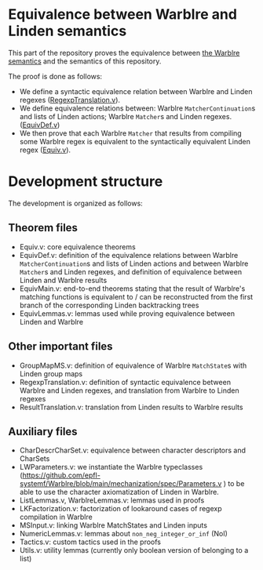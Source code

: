 Equivalence between Warblre and Linden semantics
================================================

This part of the repository proves the equivalence between [the Warblre semantics](https://github.com/epfl-systemf/Warblre) and the semantics of this repository.

The proof is done as follows:
- We define a syntactic equivalence relation between Warblre and Linden regexes ([RegexpTranslation.v](RegexpTranslation.v)).
- We define equivalence relations between: Warblre `MatcherContinuation`s and lists of Linden actions; Warblre `Matcher`s and Linden regexes. ([EquivDef.v](EquivDef.v))
- We then prove that each Warblre `Matcher` that results from compiling some Warblre regex is equivalent to the syntactically equivalent Linden regex ([Equiv.v](Equiv.v)).

# Development structure

The development is organized as follows:

## Theorem files

- Equiv.v: core equivalence theorems
- EquivDef.v: definition of the equivalence relations between Warblre `MatcherContinuation`s and lists of Linden actions and between Warblre `Matcher`s and Linden regexes, and definition of equivalence between Linden and Warblre results
- EquivMain.v: end-to-end theorems stating that the result of Warblre's matching functions is equivalent to / can be reconstructed from the first branch of the corresponding Linden backtracking trees
- EquivLemmas.v: lemmas used while proving equivalence between Linden and Warblre

## Other important files

- GroupMapMS.v: definition of equivalence of Warblre `MatchState`s with Linden group maps
- RegexpTranslation.v: definition of syntactic equivalence between Warblre and Linden regexes, and translation from Warblre to Linden regexes
- ResultTranslation.v: translation from Linden results to Warblre results


## Auxiliary files

- CharDescrCharSet.v: equivalence between character descriptors and CharSets
- LWParameters.v: we instantiate the Warblre typeclasses (https://github.com/epfl-systemf/Warblre/blob/main/mechanization/spec/Parameters.v ) to be able to use the character axiomatization of Linden in Warblre.
- ListLemmas.v, WarblreLemmas.v: lemmas used in proofs
- LKFactorization.v: factorization of lookaround cases of regexp compilation in Warblre
- MSInput.v: linking Warblre MatchStates and Linden inputs
- NumericLemmas.v: lemmas about `non_neg_integer_or_inf` (NoI)
- Tactics.v: custom tactics used in the proofs
- Utils.v: utility lemmas (currently only boolean version of belonging to a list)

